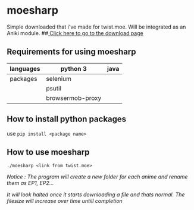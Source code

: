 # moesharp
Simple downloaded that i've made for twist.moe. Will be integrated as an Aniki module.
##[ Click here to go to the download page](https://github.com/RORIdev/moesharp/releases)
## Requirements for using moesharp
|      languages    | python 3         | java |
|----------|------------------|------|
| packages | selenium         |      |
|          | psutil           |      |
|          | browsermob-proxy |      |

## How to install python packages
use `pip install <package name>`

## How to use moesharp
`./moesharp <link from twist.moe>`

*Notice : The program will create a new folder for each anime and rename them as EP1, EP2...*

*It will look halted once it starts downloading a file and thats normal. The filesize will increase over time untill completion*
